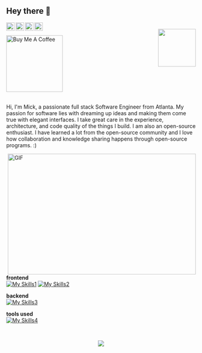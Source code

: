 ## Hey there 👋 

<a href="https://www.instagram.com/">
  <img align="left" width="22px" src="https://raw.githubusercontent.com/hussainweb/hussainweb/main/icons/instagram.png" />
</a>
<a href="https://discord.gg/">
  <img align="left" width="22px" src="https://raw.githubusercontent.com/peterthehan/peterthehan/master/assets/discord.svg" />
</a>
<a href="https://twitter.com/">
  <img align="left" | Twitter" width="22px" src="https://raw.githubusercontent.com/peterthehan/peterthehan/master/assets/twitter.svg" />
</a>
<a href="https://www.linkedin.com/">
  <img align="left" width="22px" src="https://raw.githubusercontent.com/peterthehan/peterthehan/master/assets/linkedin.svg" />
</a>  
                                                                                                                           <br>
 <a href="https://www.github.com/micklitodev" target="_blank"><img src="https://visitor-badge.glitch.me/badge?page_id=micklitodev.micklitodev"  align="right" width="100" ></a>
<br>
<a href="https://www.buymeacoffee.com/micklitodev" target="_blank"><img src="https://cdn.buymeacoffee.com/buttons/v2/default-red.png" alt="Buy Me A Coffee" width="150" ></a>
<br />
<br> 


Hi, I'm Mick, a passionate full stack Software Engineer from Atlanta. My passion for software lies with dreaming up ideas and making them come true with elegant interfaces. I take great care in the experience, architecture, and code quality of the things I build.
I am also an open-source enthusiast. I have learned a lot from the open-source community and I love how collaboration and knowledge sharing happens through open-source programs. :)


 <img align="right" alt="GIF" src="https://github.com/abhisheknaiidu/abhisheknaiidu/blob/master/code.gif?raw=true" width="500" height="320" />
                                                                                                                                                                                                                              
**frontend**                                                                                                                                    
[![My Skills1](https://skillicons.dev/icons?i=html,js,ts,react,nextjs,electron)](https://skillicons.dev)
[![My Skills2](https://skillicons.dev/icons?i=babel,jquery,threejs,css,bootstrap,tailwind)](https://skillicons.dev)

**backend**                                                                                                                                                                  
[![My Skills3](https://skillicons.dev/icons?i=nodejs,express,graphql,mongodb,firebase,mysql)](https://skillicons.dev)

**tools used**                                                                                                                                                                            
[![My Skills4](https://skillicons.dev/icons?i=vscode,git,heroku,jest,figma,md)](https://skillicons.dev) 
                                                                                                                                           
<br> 
                                                                                                                                           
<p align="center"> <img src="https://github-readme-streak-stats.herokuapp.com?user=micklitodev&theme=tokyonight&date_format=M%20j%5B%2C%20Y%5D" />
